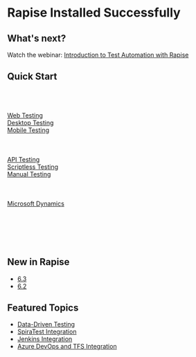 # Rapise Installed Successfully

## What's next?

Watch the webinar: [Introduction to Test Automation with Rapise](https://youtu.be/X0RyPPAQhFk)

## Quick Start

<div class="container">
  <div class="row">
    <div class="col-sm-3">&nbsp;</div>
    <div class="col-sm-3">&nbsp;</div>
    <div class="col-sm-3">&nbsp;</div>
  </div>  
  <div class="row">
    <div class="col-sm-3">
        <a role="button" class="btn btn-warning btn-lg btn-block" href="/web/">
        Web Testing
        </a>
    </div>
    <div class="col-sm-3">
        <a role="button" class="btn btn-success btn-lg btn-block" href="/desktop/">
        Desktop Testing
        </a>
    </div>
    <div class="col-sm-3">
        <a role="button" class="btn btn-info btn-lg btn-block" href="/mobile/">
        Mobile Testing
        </a>
    </div>
  </div>
  <div class="row">
    <div class="col-sm-3">&nbsp;</div>
    <div class="col-sm-3">&nbsp;</div>
    <div class="col-sm-3">&nbsp;</div>
  </div>  
  <div class="row">
    <div class="col-sm-3">
      <a role="button" class="btn btn-success btn-lg btn-block" href="/api/">
      API Testing
      </a>
    </div>
    <div class="col-sm-3">
      <a role="button" class="btn btn-warning btn-lg btn-block" href="/codeless/">
      Scriptless Testing
      </a>
    </div>
    <div class="col-sm-3">
      <a role="button" class="btn btn-primary btn-lg btn-block" href="/manual/">
      Manual Testing
      </a>
    </div>
  </div>
  <div class="row">
    <div class="col-sm-3">&nbsp;</div>
    <div class="col-sm-3">&nbsp;</div>
    <div class="col-sm-3">&nbsp;</div>
  </div>   
  <div class="row">
    <div class="col-sm-3">
        <a role="button" class="btn btn-info btn-lg btn-block" href="/dynamics/">
        Microsoft Dynamics
        </a>
    </div>
    <div class="col-sm-3">&nbsp;</div>
    <div class="col-sm-3">&nbsp;</div>
  </div> 
  <div class="row">
    <div class="col-sm-3">&nbsp;</div>
    <div class="col-sm-3">&nbsp;</div>
    <div class="col-sm-3">&nbsp;</div>
  </div>          
</div>

## New in Rapise

- [6.3](/New/6_3/)
- [6.2](/New/6_2/)

## Featured Topics

- [Data-Driven Testing](/Guide/ddt/)
- [SpiraTest Integration](/Guide/spiratest_integration/)
- [Jenkins Integration](https://www.inflectra.com/Support/KnowledgeBase/KB300.aspx)
- [Azure DevOps and TFS Integration](/Guide/visual_studio/)
